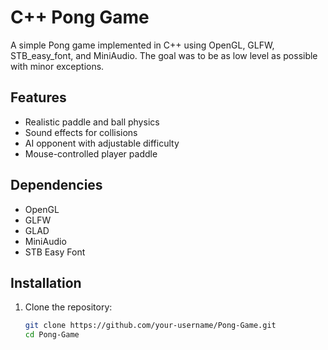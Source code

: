 # C++ Pong Game

A simple Pong game implemented in C++ using OpenGL, GLFW, STB_easy_font, and MiniAudio.
The goal was to be as low level as possible with minor exceptions.

## Features
- Realistic paddle and ball physics
- Sound effects for collisions
- AI opponent with adjustable difficulty
- Mouse-controlled player paddle

## Dependencies
- OpenGL
- GLFW
- GLAD
- MiniAudio
- STB Easy Font

## Installation
1. Clone the repository:
   ```bash
   git clone https://github.com/your-username/Pong-Game.git
   cd Pong-Game